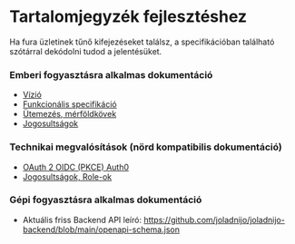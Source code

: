 # Tartalomjegyzék fejlesztéshez

Ha fura üzletinek tűnő kifejezéseket találsz, a specifikációban található szótárral dekódolni tudod a jelentésüket.

### Emberi fogyasztásra alkalmas dokumentáció

- [Vízió](./../specifikacio/vizio.md)
- [Funkcionális specifikáció](./../specifikacio/specifikacio.md)
- [Ütemezés, mérföldkövek](./../specifikacio/specifikacio.md)
- [Jogosultságok](./../specifikacio/jogosultsagok.md)

### Technikai megvalósítások (nörd kompatibilis dokumentáció)

- [OAuth 2 OIDC (PKCE) Auth0](belepes-auth.md)
- [Jogosultságok, Role-ok](jogosultsagok.md)


### Gépi fogyasztásra alkalmas dokumentáció

- Aktuális friss Backend API leíró: https://github.com/joladnijo/joladnijo-backend/blob/main/openapi-schema.json
